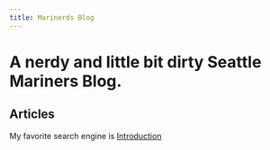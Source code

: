```yaml
---
title: Marinerds Blog
---
```


# A nerdy and little bit dirty Seattle Mariners Blog. 

## Articles

My favorite search engine is [Introduction](introduction.md)

